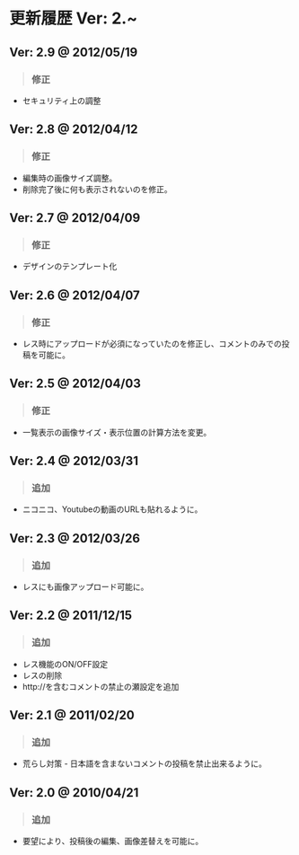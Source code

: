 # 更新履歴 Ver: 2.~
## Ver: 2.9 @ 2012/05/19
> ### 修正
 - セキュリティ上の調整

## Ver: 2.8 @ 2012/04/12
> ### 修正
 - 編集時の画像サイズ調整。
 - 削除完了後に何も表示されないのを修正。

## Ver: 2.7 @ 2012/04/09
> ### 修正
 - デザインのテンプレート化

## Ver: 2.6 @ 2012/04/07
> ### 修正
 - レス時にアップロードが必須になっていたのを修正し、コメントのみでの投稿を可能に。

## Ver: 2.5 @ 2012/04/03
> ### 修正
 - 一覧表示の画像サイズ・表示位置の計算方法を変更。

## Ver: 2.4 @ 2012/03/31
> ### 追加
 - ニコニコ、Youtubeの動画のURLも貼れるように。

## Ver: 2.3 @ 2012/03/26
> ### 追加
 - レスにも画像アップロード可能に。

## Ver: 2.2 @ 2011/12/15
> ### 追加
 - レス機能のON/OFF設定
 - レスの削除
 - http://を含むコメントの禁止の瀬設定を追加

## Ver: 2.1 @ 2011/02/20
> ### 追加
 - 荒らし対策 - 日本語を含まないコメントの投稿を禁止出来るように。

## Ver: 2.0 @ 2010/04/21
> ### 追加
 - 要望により、投稿後の編集、画像差替えを可能に。
